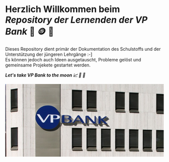 <h1> Herzlich Willkommen beim <b> <i> Repository der Lernenden der VP Bank  </i> </b> 🏦 🪙 👾 </h1>

Dieses Repository dient primär der Dokumentation des Schulstoffs und der Unterstützung der jüngeren Lehrgänge :-] <br> 
Es können jedoch auch Ideen ausgetauscht, Probleme gelöst und gemeinsame Projekete gestartet werden.

<b> <i> Let's take VP Bank to the moon 📈 🚀 🌙 </b> </i> 

![VP Bank Logo](./vpb.jpg)










